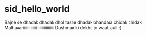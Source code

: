 # sid_hello_world

Bajne de dhadak dhadak dhol tashe dhadak bhandara  chidak chidak 
Malhaaariiiiiiiiiiiiiiiiiiiiiiiiiiiiii
Dushman ki dekho jo waat lauli :)
